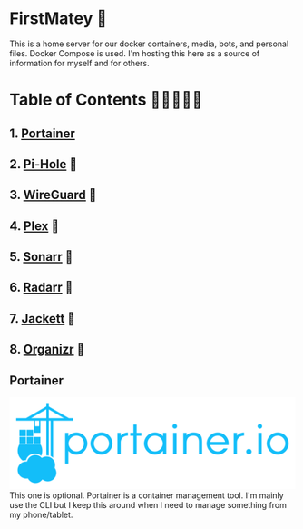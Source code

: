 # FirstMatey 🦜
This is a home server for our docker containers, media, bots, and personal files. Docker Compose is used. I'm hosting this here as a source of information for myself and for others.

# Table of Contents 👷👷👷👷👷

## 1. [Portainer](#portainer)
## 2. [Pi-Hole](#pi-hole) 👷
## 3. [WireGuard](#wireguard) 👷
## 4. [Plex](#plex) 👷
## 5. [Sonarr](#sonarr) 👷
## 6. [Radarr](#radarr) 👷
## 7. [Jackett](#jackett) 👷
## 8. [Organizr](#organizr) 👷

## Portainer
![## Portainer](images/Portainer-Logo.svg)
This one is optional. Portainer is a container management tool. I'm mainly use the CLI but I keep this around when I need to manage something from my phone/tablet.
